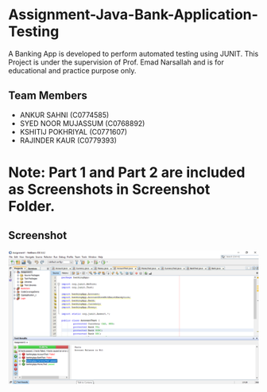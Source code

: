 # Assignment-Java-Bank-Application-Testing
A Banking App is developed to perform automated testing using JUNIT. 
This Project is under the supervision of Prof. Emad Narsallah and is for educational and practice purpose only.

## Team Members 
- ANKUR SAHNI (C0774585)
- SYED NOOR MUJASSUM (C0768892)
- KSHITIJ POKHRIYAL (C0771607)
- RAJINDER KAUR (C0779393)

# Note: Part 1 and Part 2 are included as Screenshots in Screenshot Folder.

## Screenshot
<img src =https://github.com/ankursahni/Assignment-Java-Bank-Application-Testing-/blob/master/Screenshots/JavaTesting.png align ="center">
